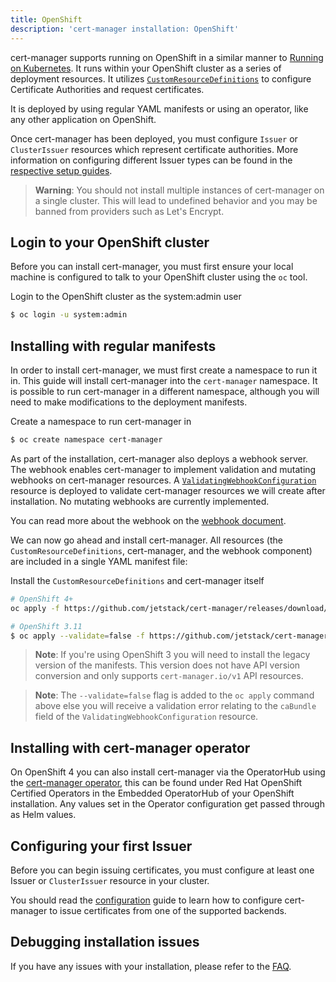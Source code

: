 ```yaml
---
title: OpenShift
description: 'cert-manager installation: OpenShift'
---
```


cert-manager supports running on OpenShift in a similar manner to [Running on
Kubernetes](./kubernetes.md).  It runs within your OpenShift cluster as a series
of deployment resources. It utilizes
[`CustomResourceDefinitions`](https://kubernetes.io/docs/concepts/extend-kubernetes/api-extension/custom-resources)
to configure Certificate Authorities and request certificates.

It is deployed by using regular YAML manifests or using an operator, like any other application on
OpenShift.

Once cert-manager has been deployed, you must configure `Issuer` or `ClusterIssuer`
resources which represent certificate authorities.
More information on configuring different Issuer types can be found in the
[respective setup guides](../configuration/README.md).

> **Warning**: You should not install multiple instances of cert-manager on a
> single cluster. This will lead to undefined behavior and you may be banned
> from providers such as Let's Encrypt.

## Login to your OpenShift cluster

Before you can install cert-manager, you must first ensure your local machine
is configured to talk to your OpenShift cluster using the `oc` tool.

Login to the OpenShift cluster as the system:admin user
```bash
$ oc login -u system:admin
```

## Installing with regular manifests

In order to install cert-manager, we must first create a namespace to run it
in. This guide will install cert-manager into the `cert-manager`
namespace. It is possible to run cert-manager in a different namespace,
although you will need to make modifications to the deployment manifests.

Create a namespace to run cert-manager in
```bash
$ oc create namespace cert-manager
```

As part of the installation, cert-manager also deploys a webhook server.  The
webhook enables cert-manager to implement validation and mutating webhooks on
cert-manager resources. A
[`ValidatingWebhookConfiguration`](https://kubernetes.io/docs/reference/access-authn-authz/extensible-admission-controllers)
resource is deployed to validate cert-manager resources we will create after
installation.  No mutating webhooks are currently implemented.

You can read more about the webhook on the [webhook
document](../concepts/webhook.md).

We can now go ahead and install cert-manager. All resources
(the `CustomResourceDefinitions`, cert-manager, and the webhook component)
are included in a single YAML manifest file:

Install the `CustomResourceDefinitions` and cert-manager itself
```bash
# OpenShift 4+
oc apply -f https://github.com/jetstack/cert-manager/releases/download/v1.1.1/cert-manager.yaml

# OpenShift 3.11
$ oc apply --validate=false -f https://github.com/jetstack/cert-manager/releases/download/v1.1.1/cert-manager-legacy.yaml
```

> **Note**: If you're using OpenShift 3 you will need to install the legacy version of the manifests.
> This version does not have API version conversion and only supports `cert-manager.io/v1` API resources.

> **Note**: The `--validate=false` flag is added to the `oc apply` command
> above else you will receive a validation error relating to the `caBundle`
> field of the `ValidatingWebhookConfiguration` resource.

## Installing with cert-manager operator

On OpenShift 4 you can also install cert-manager via the OperatorHub using the [cert-manager operator](https://catalog.redhat.com/software/operators/detail/5e999d862937381642a21c7a), this can be found under Red Hat OpenShift Certified Operators in the Embedded OperatorHub of your OpenShift installation.
Any values set in the Operator configuration get passed through as Helm values.

## Configuring your first Issuer

Before you can begin issuing certificates, you must configure at least one
Issuer or `ClusterIssuer` resource in your cluster.

You should read the [configuration](../configuration/README.md) guide to
learn how to configure cert-manager to issue certificates from one of the
supported backends.

## Debugging installation issues

If you have any issues with your installation, please refer to the
[FAQ](../faq/README.md).
